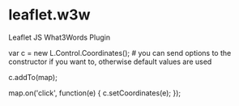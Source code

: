 # leaflet.w3w
Leaflet JS What3Words Plugin

var c = new L.Control.Coordinates(); # you can send options to the constructor if you want to, otherwise default values are used

c.addTo(map);

map.on('click', function(e) {
    c.setCoordinates(e);
});
